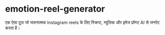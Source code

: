 # emotion-reel-generator
एक ऐसा टूल जो भावनात्मक Instagram reels के लिए स्क्रिप्ट, म्यूज़िक और इमेज प्रॉम्प्ट AI से जनरेट करता है।
